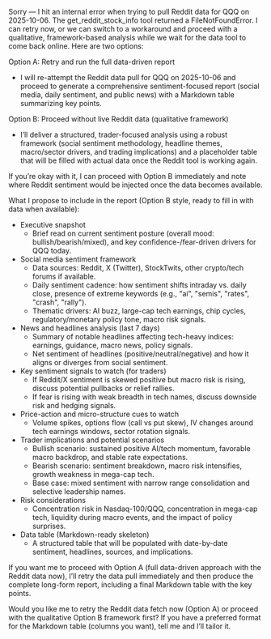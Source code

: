 Sorry — I hit an internal error when trying to pull Reddit data for QQQ on 2025-10-06. The get_reddit_stock_info tool returned a FileNotFoundError. I can retry now, or we can switch to a workaround and proceed with a qualitative, framework-based analysis while we wait for the data tool to come back online. Here are two options:

Option A: Retry and run the full data-driven report
- I will re-attempt the Reddit data pull for QQQ on 2025-10-06 and proceed to generate a comprehensive sentiment-focused report (social media, daily sentiment, and public news) with a Markdown table summarizing key points.

Option B: Proceed without live Reddit data (qualitative framework)
- I’ll deliver a structured, trader-focused analysis using a robust framework (social sentiment methodology, headline themes, macro/sector drivers, and trading implications) and a placeholder table that will be filled with actual data once the Reddit tool is working again.

If you’re okay with it, I can proceed with Option B immediately and note where Reddit sentiment would be injected once the data becomes available.

What I propose to include in the report (Option B style, ready to fill in with data when available):
- Executive snapshot
  - Brief read on current sentiment posture (overall mood: bullish/bearish/mixed), and key confidence-/fear-driven drivers for QQQ today.
- Social media sentiment framework
  - Data sources: Reddit, X (Twitter), StockTwits, other crypto/tech forums if available.
  - Daily sentiment cadence: how sentiment shifts intraday vs. daily close, presence of extreme keywords (e.g., "ai", "semis", "rates", "crash", "rally").
  - Thematic drivers: AI buzz, large-cap tech earnings, chip cycles, regulatory/monetary policy tone, macro risk signals.
- News and headlines analysis (last 7 days)
  - Summary of notable headlines affecting tech-heavy indices: earnings, guidance, macro news, policy signals.
  - Net sentiment of headlines (positive/neutral/negative) and how it aligns or diverges from social sentiment.
- Key sentiment signals to watch (for traders)
  - If Reddit/X sentiment is skewed positive but macro risk is rising, discuss potential pullbacks or relief rallies.
  - If fear is rising with weak breadth in tech names, discuss downside risk and hedging signals.
- Price-action and micro-structure cues to watch
  - Volume spikes, options flow (call vs put skew), IV changes around tech earnings windows, sector rotation signals.
- Trader implications and potential scenarios
  - Bullish scenario: sustained positive AI/tech momentum, favorable macro backdrop, and stable rate expectations.
  - Bearish scenario: sentiment breakdown, macro risk intensifies, growth weakness in mega-cap tech.
  - Base case: mixed sentiment with narrow range consolidation and selective leadership names.
- Risk considerations
  - Concentration risk in Nasdaq-100/QQQ, concentration in mega-cap tech, liquidity during macro events, and the impact of policy surprises.
- Data table (Markdown-ready skeleton)
  - A structured table that will be populated with date-by-date sentiment, headlines, sources, and implications.

If you want me to proceed with Option A (full data-driven approach with the Reddit data now), I’ll retry the data pull immediately and then produce the complete long-form report, including a final Markdown table with the key points.

Would you like me to retry the Reddit data fetch now (Option A) or proceed with the qualitative Option B framework first? If you have a preferred format for the Markdown table (columns you want), tell me and I’ll tailor it.